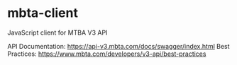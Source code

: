 # mbta-client

JavaScript client for MTBA V3 API

API Documentation: https://api-v3.mbta.com/docs/swagger/index.html
Best Practices: https://www.mbta.com/developers/v3-api/best-practices
